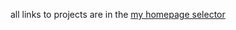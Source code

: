 all links to projects are in the <a href="https://omgwer.github.io/ispring_learn/index.html"> my homepage selector</a>
